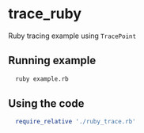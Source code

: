 # trace_ruby
Ruby tracing example using `TracePoint`

## Running example

```bash
  ruby example.rb
```

## Using the code

```ruby
  require_relative './ruby_trace.rb'
```
